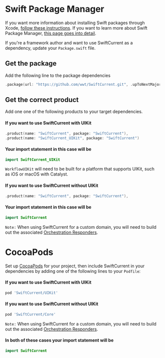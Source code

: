 # Swift Package Manager

If you want more information about installing Swift packages through Xcode, [follow these instructions](https://developer.apple.com/documentation/swift_packages/adding_package_dependencies_to_your_app). If you want to learn more about Swift Package Manager, [this page goes into detail](https://swift.org/package-manager/).

If you're a framework author and want to use SwiftCurrent as a dependency, update your `Package.swift` file.

## Get the package

Add the following line to the package dependencies

```swift
.package(url: "https://github.com/wwt/SwiftCurrent.git", .upToNextMajor(from: "4.0.0")),
```

## Get the correct product

Add one one of the following products to your target dependencies.

#### **If you want to use SwiftCurrent with UIKit**

```swift
.product(name: "SwiftCurrent", package: "SwiftCurrent"),
.product(name: "SwiftCurrent_UIKit", package: "SwiftCurrent")
```

#### **Your import statement in this case will be**

```swift
import SwiftCurrent_UIKit
```

`WorkflowUIKit` will need to be built for a platform that supports UIKit, such as iOS or macOS with Catalyst.

#### **If you want to use SwiftCurrent without UIKit**

```swift
.product(name: "SwiftCurrent", package: "SwiftCurrent"),
```
#### **Your import statement in this case will be**


```swift
import SwiftCurrent
```
`Note:` When using SwiftCurrent for a custom domain, you will need to build out the associated [Orchestration Responders](https://wwt.github.io/SwiftCurrent/Protocols/OrchestrationResponder.html).

# CocoaPods

Set up [CocoaPods](https://cocoapods.org/) for your project, then include SwiftCurrent in your dependencies by adding one of the following lines to your `Podfile`:

#### **If you want to use SwiftCurrent with UIKit**

```ruby
pod 'SwiftCurrent/UIKit'
```

#### **If you want to use SwiftCurrent without UIKit**

```ruby
pod 'SwiftCurrent/Core'
```

`Note:` When using SwiftCurrent for a custom domain, you will need to build out the associated [Orchestration Responders](https://wwt.github.io/SwiftCurrent/Protocols/OrchestrationResponder.html).

#### **In both of these cases your import statement will be**

```swift
import SwiftCurrent
```
